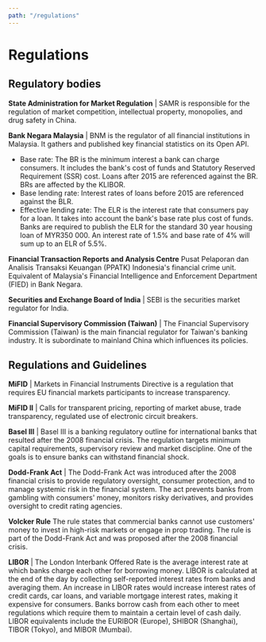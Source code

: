 ```yaml
---
path: "/regulations"
---
```


# Regulations

## Regulatory bodies

**State Administration for Market Regulation** | SAMR is responsible for the regulation of market competition, intellectual property, monopolies, and drug safety in China.

**Bank Negara Malaysia** | BNM is the regulator of all financial institutions in Malaysia. It gathers and published key financial statistics on its Open API.

- Base rate: The BR is the minimum interest a bank can charge consumers. It includes the bank's cost of funds and Statutory Reserved Requirement (SSR) cost. Loans after 2015 are referenced against the BR. BRs are affected by the KLIBOR.
- Base lending rate: Interest rates of loans before 2015 are referenced against the BLR.
- Effective lending rate: The ELR is the interest rate that consumers pay for a loan. It takes into account the bank's base rate plus cost of funds. Banks are required to publish the ELR for the standard 30 year housing loan of MYR350 000. An interest rate of 1.5% and base rate of 4% will sum up to an ELR of 5.5%.

**Financial Transaction Reports and Analysis Centre** Pusat Pelaporan dan Analisis Transaksi Keuangan (PPATK) Indonesia's financial crime unit. Equivalent of Malaysia's Financial Intelligence and Enforcement Department (FIED) in Bank Negara. 

**Securities and Exchange Board of India** | SEBI is the securities market regulator for India.

**Financial Supervisory Commission (Taiwan)** | The Financial Supervisory Commission (Taiwan) is the main financial regulator for Taiwan's banking industry. It is subordinate to mainland China which influences its policies. 

## Regulations and Guidelines

**MiFID** | Markets in Financial Instruments Directive is a regulation that requires EU financial markets participants to increase transparency.

**MiFID II** | Calls for transparent pricing, reporting of market abuse, trade transparency, regulated use of electronic circuit breakers.

**Basel III** | Basel III is a banking regulatory outline for international banks that resulted after the 2008 financial crisis. The regulation targets minimum capital requirements, supervisory review and market discipline. One of the goals is to ensure banks can withstand financial shock.

**Dodd-Frank Act** | The Dodd-Frank Act was introduced after the 2008 financial crisis to provide regulatory oversight, consumer protection, and to manage systemic risk in the financial system. The act prevents banks from gambling with consumers' money, monitors risky derivatives, and provides oversight to credit rating agencies.

**Volcker Rule** The rule states that commercial banks cannot use customers' money to invest in high-risk markets or engage in prop trading. The rule is part of the Dodd-Frank Act and was proposed after the 2008 financial crisis.

**LIBOR** | The London Interbank Offered Rate is the average interest rate at which banks charge each other for borrowing money. LIBOR is calculated at the end of the day by collecting self-reported interest rates from banks and averaging them. An increase in LIBOR rates would increase interest rates of credit cards, car loans, and variable mortgage interest rates, making it expensive for consumers. Banks borrow cash from each other to meet regulations which require them to maintain a certain level of cash daily. LIBOR equivalents include the EURIBOR (Europe), SHIBOR (Shanghai), TIBOR (Tokyo), and MIBOR (Mumbai).
